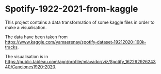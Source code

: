 # Spotify-1922-2021-from-kaggle
This project contains a data transformation of some kaggle files in order to make a visualisation.

The data have been taken from https://www.kaggle.com/yamaerenay/spotify-dataset-19212020-160k-tracks.

The visualisation is in https://public.tableau.com/app/profile/mlavador/viz/Spotify_16229292624340/Canciones1920-2020.
